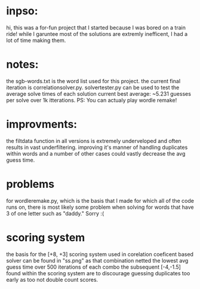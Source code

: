 # inpso:
hi, this was a for-fun project that I started because I was bored on a train ride!
while I garuntee most of the solutions are extremly inefficent, I had a lot of time making them.

# notes:
the sgb-words.txt is the word list used for this project.
the current final iteration is correlationsolver.py.
solvertester.py can be used to test the average solve times of each solution
current best average: ~5.231 guesses per solve over 1k itterations. PS: You can actualy play wordle remake!

# improvments:
the filtdata function in all versions is extremely underveloped and often results in vast underfiltering.
improving it's manner of handling duplicates within words and a number of other cases could vastly decrease the avg guess time.

# problems
for wordleremake.py, which is the basis that I made for which all of the code runs on, there is most likely some problem when solving for words that have 3 of one letter such as "daddy."
Sorry :(

# scoring system
the basis for the [+8, +3] scoring system used in corelation coeficent based solver can be found in "ss.png" as that combination netted the lowest avg guess time over 500 iterations of each combo
the subsequent [-4,-1.5] found within the scoring system are to discourage guessing duplicates too early as too not double count scores. 
